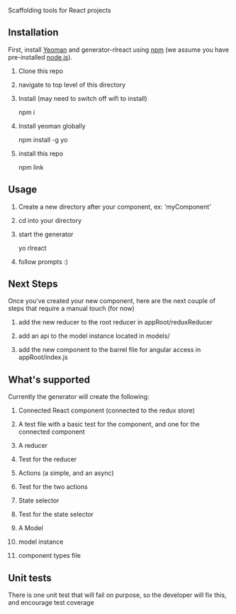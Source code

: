 Scaffolding tools for React projects

## Installation

First, install [Yeoman](http://yeoman.io) and generator-rlreact using [npm](https://www.npmjs.com/) (we assume you have pre-installed [node.js](https://nodejs.org/)).

1) Clone this repo

2) navigate to top level of this directory

3) Install (may need to switch off wifi to install)

    npm i 

4) Install yeoman globally

    npm install -g yo

5) install this repo 

    npm link


## Usage

1) Create a new directory after your component, ex: 'myComponent'

2) cd into your directory

3) start the generator

    yo rlreact

4) follow prompts :)


## Next Steps 

Once you've created your new component, here are the next couple of steps that require a manual touch (for now)

1) add the new reducer to the root reducer in appRoot/reduxReducer

2) add an api to the model instance located in models/

3) add the new component to the barrel file for angular access in appRoot/index.js


## What's supported

Currently the generator will create the following:

1) Connected React component (connected to the redux store)

2) A test file with a basic test for the component, and one for the connected component

3) A reducer 

4) Test for the reducer

5) Actions (a simple, and an async)

7) Test for the two actions

8) State selector

9) Test for the state selector

10) A Model 

11) model instance

12) component types file


## Unit tests

There is one unit test that will fail on purpose, so the developer will fix this, and encourage test coverage
